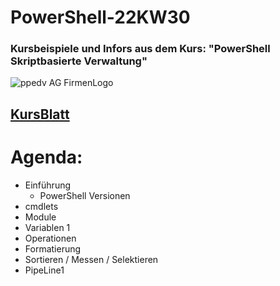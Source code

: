 # PowerShell-22KW30
### Kursbeispiele und Infors aus dem Kurs: "PowerShell Skriptbasierte Verwaltung"

![ppedv AG FirmenLogo](https://ppedv.de/microsoftexperte/Images/ppedvStartbild.png)

## [KursBlatt](https://ppedv.de/schulung/kurse/PowershellAdministrationWindowslWMIActiveDirectoryIIS7cmdletspipelinesPs1Skripte.aspx)

# Agenda:
- Einführung
    - PowerShell Versionen
- cmdlets
- Module
- Variablen 1
- Operationen
- Formatierung
- Sortieren / Messen / Selektieren
- PipeLine1